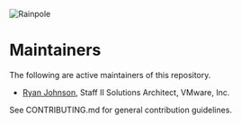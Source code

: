 ![Rainpole](icon.png)

# Maintainers

The following are active maintainers of this repository.

* [Ryan Johnson](https://github.com/tenthirtyam), Staff II Solutions Architect, VMware, Inc.

See CONTRIBUTING.md for general contribution guidelines.